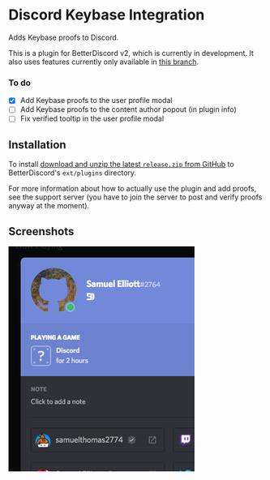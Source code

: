 Discord Keybase Integration
===

Adds Keybase proofs to Discord.

This is a plugin for BetterDiscord v2, which is currently in development. It also uses features currently only available in [this branch](https://github.com/samuelthomas2774/betterdiscordapp/tree/discord-api).

### To do

- [x] Add Keybase proofs to the user profile modal
- [ ] Add Keybase proofs to the content author popout (in plugin info)
- [ ] Fix verified tooltip in the user profile modal

Installation
---

To install [download and unzip the latest `release.zip` from GitHub](https://github.com/samuelthomas2774/discord-keybase-integration/releases/latest) to BetterDiscord's `ext/plugins` directory.

For more information about how to actually use the plugin and add proofs, see the support server (you have to join the server to post and verify proofs anyway at the moment).

Screenshots
---

![The user profile modal showing a Keybase proof](images/user-profile-modal-1.png)

